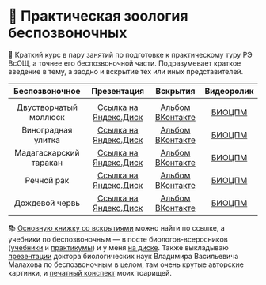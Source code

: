 # 🦐 Практическая зоология беспозвоночных 

🐙 Краткий курс в пару занятий по подготовке к практическому туру РЭ ВсОЩ, а точнее его беспозвоночной части. Подразумевает краткое введение в тему, а заодно и вскрытие тех или иных представителей. 

| Беспозвоночное| Презентация | Вскрытия | Видеоролик | 
| :-------: | :-------: | :-------: | :-------: |
|  |  |  |  |
| Двустворчатый моллюск | [Ссылка на Яндекс.Диск]() | [Альбом ВКонтакте]() | [БИОЦПМ]() |
| Виноградная улитка | [Ссылка на Яндекс.Диск]() | [Альбом ВКонтакте]() | [БИОЦПМ]() |
| Мадагаскарский таракан | [Ссылка на Яндекс.Диск]() | [Альбом ВКонтакте]() | [БИОЦПМ]() |
| Речной рак | [Ссылка на Яндекс.Диск]() | [Альбом ВКонтакте]() | [БИОЦПМ]() |
| Дождевой червь | [Ссылка на Яндекс.Диск]() | [Альбом ВКонтакте]() | [БИОЦПМ]() |

📚 [Основную книжку со вскрытиями](https://disk.yandex.ru/i/pKzhMw47HGWCvw) можно найти по ссылке, а учебники по беспозвоночным — в посте биологов-всеросников ([учебники](https://vk.com/wall-93139590_167) и [практикумы](https://vk.com/wall-93139590_4527)) и у меня [на диске](https://disk.yandex.ru/d/9YkaDT22FiPK2Q). Также выкладываю [презентации](https://disk.yandex.ru/d/jJXBP7UA8u0Dpg) доктора биологических наук Владимира Васильевича Малахова по беспозвоночным в целом, там очень крутые авторские картинки, и [печатный конспект](https://disk.yandex.ru/d/FqXa3_JrNqRmpw) моих тоарищей. 
